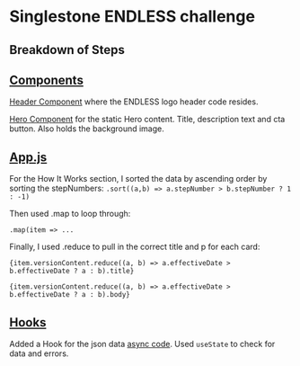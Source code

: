 # Singlestone ENDLESS challenge

## Breakdown of Steps

## [Components](https://github.com/zesuma/singlestone-endless-challenge/tree/main/src/components)

[Header Component](https://github.com/zesuma/singlestone-endless-challenge/blob/main/src/components/Header.jsx) where the ENDLESS logo header code resides.

[Hero Component](https://github.com/zesuma/singlestone-endless-challenge/blob/main/src/components/Hero.jsx) for the static Hero content. Title, description text and cta button. Also holds the background image.

## [App.js](https://github.com/zesuma/singlestone-endless-challenge/blob/main/src/App.js)

For the How It Works section, I sorted the data by ascending order by sorting the stepNumbers: 
`.sort((a,b) => a.stepNumber > b.stepNumber ? 1 : -1)`

Then used .map to loop through:

`.map(item => ...`

Finally, I used .reduce to pull in the correct title and p for each card:

`{item.versionContent.reduce((a, b) => a.effectiveDate > b.effectiveDate ? a : b).title}`

`{item.versionContent.reduce((a, b) => a.effectiveDate > b.effectiveDate ? a : b).body}`




## [Hooks](https://github.com/zesuma/singlestone-endless-challenge/tree/main/src/hooks/useFetchHook)

Added a Hook for the json data [async code](https://github.com/zesuma/singlestone-endless-challenge/blob/main/src/hooks/useFetchHook/index.jsx). Used `useState` to check for data and errors. 



